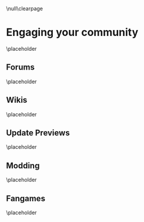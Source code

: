 \null\clearpage

Engaging your community
=======================

\placeholder
<!-- TODO -->

Forums
------

\placeholder
<!-- TODO -->

Wikis
-----

\placeholder
<!-- TODO -->

Update Previews
---------------

\placeholder
<!-- TODO -->

Modding
-------

\placeholder
<!-- TODO -->

Fangames
--------

\placeholder
<!-- TODO -->
